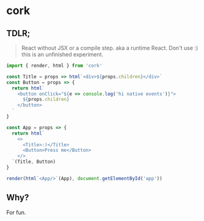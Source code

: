 # cork

## TDLR;
> React without JSX or a compile step. aka a runtime React. Don't use :) this is an unfinished experiment.

```javascript
import { render, html } from 'cork'

const Title = props => html`<div>${props.children}</div>`
const Button = props => {
  return html`
    <button onClick="${e => console.log('hi native events')}">
      ${props.children}
    </button>
  `
}

const App = props => {
  return html`
    <>
      <Title>:)</Title>
      <Button>Press me</Button>
    </>
  `(Title, Button)
}

render(html`<App/>`(App), document.getElementById('app'))

```
## Why?
For fun.


